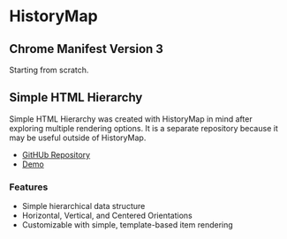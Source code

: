 # HistoryMap

## Chrome Manifest Version 3

Starting from scratch.

## Simple HTML Hierarchy

Simple HTML Hierarchy was created with HistoryMap in mind after exploring multiple rendering options. It is a separate repository because it may be useful outside of HistoryMap.

- [GitHUb Repository](https://github.com/Jeffrey-D-Pierce/Simple-HTML-Tree?tab=readme-ov-file)
- [Demo](https://jeffrey-d-pierce.github.io/Simple-HTML-Tree/Simple_HTML_Tree.html)

### Features

- Simple hierarchical data structure
- Horizontal, Vertical, and Centered Orientations
- Customizable with simple, template-based item rendering
